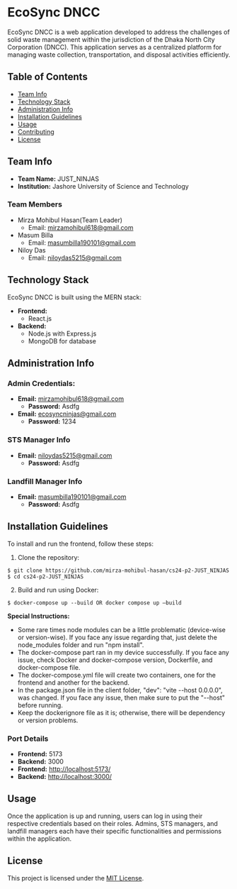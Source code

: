 # EcoSync DNCC

EcoSync DNCC is a web application developed to address the challenges of solid waste management within the jurisdiction of the Dhaka North City Corporation (DNCC). This application serves as a centralized platform for managing waste collection, transportation, and disposal activities efficiently.

## Table of Contents

- [Team Info](#team-info)
- [Technology Stack](#technology-stack)
- [Administration Info](#administration-info)
- [Installation Guidelines](#installation-guidelines)
- [Usage](#usage)
- [Contributing](#contributing)
- [License](#license)

## Team Info

- **Team Name:** JUST_NINJAS
- **Institution:** Jashore University of Science and Technology

### Team Members

- Mirza Mohibul Hasan(Team Leader)
  - Email: mirzamohibul618@gmail.com
- Masum Billa
  - Email: masumbilla190101@gmail.com
- Niloy Das
  - Email: niloydas5215@gmail.com

## Technology Stack

EcoSync DNCC is built using the MERN stack:

- **Frontend:**
  - React.js
- **Backend:**
  - Node.js with Express.js
  - MongoDB for database

## Administration Info

### Admin Credentials:

- **Email:** mirzamohibul618@gmail.com
  - **Password:** Asdfg
- **Email:** ecosyncninjas@gmail.com
  - **Password:** 1234

### STS Manager Info

- **Email:** niloydas5215@gmail.com
  - **Password:** Asdfg

### Landfill Manager Info

- **Email:** masumbilla190101@gmail.com
  - **Password:** Asdfg

## Installation Guidelines

To install and run the frontend, follow these steps:

1. Clone the repository:

```
$ git clone https://github.com/mirza-mohibul-hasan/cs24-p2-JUST_NINJAS
$ cd cs24-p2-JUST_NINJAS
```

2. Build and run using Docker:

```
$ docker-compose up --build OR docker compose up —build
```

**Special Instructions:**

- Some rare times node modules can be a little problematic (device-wise or version-wise). If you face any issue regarding that, just delete the node_modules folder and run "npm install".
- The docker-compose part ran in my device successfully. If you face any issue, check Docker and docker-compose version, Dockerfile, and docker-compose file.
- The docker-compose.yml file will create two containers, one for the frontend and another for the backend.
- In the package.json file in the client folder, "dev": "vite --host 0.0.0.0", was changed. If you face any issue, then make sure to put the "--host" before running.
- Keep the dockerignore file as it is; otherwise, there will be dependency or version problems.

### Port Details

- **Frontend:** 5173
- **Backend:** 3000
- **Frontend:** [http://localhost:5173/](http://localhost:5173/)
- **Backend:** [http://localhost:3000/](http://localhost:3000/)

## Usage

Once the application is up and running, users can log in using their respective credentials based on their roles. Admins, STS managers, and landfill managers each have their specific functionalities and permissions within the application.

## License

This project is licensed under the [MIT License](LICENSE).

